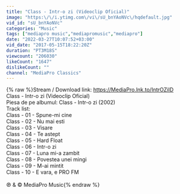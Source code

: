 ```yaml
---
title: "Class - Intr-o zi (Videoclip Oficial)"
image: "https:\/\/i.ytimg.com\/vi\/sU_bnYAoNVc\/hqdefault.jpg"
vid_id: "sU_bnYAoNVc"
categories: "Music"
tags: ["mediapro music","mediapromusic","mediapro"]
date: "2022-03-27T10:07:52+03:00"
vid_date: "2017-05-15T18:22:20Z"
duration: "PT3M18S"
viewcount: "206030"
likeCount: "1647"
dislikeCount: ""
channel: "MediaPro Classics"
---
```

{% raw %}Stream / Download link: <a rel="nofollow" target="blank" href="https://MediaPro.lnk.to/IntrOZiID">https://MediaPro.lnk.to/IntrOZiID</a><br />Class - Intr-o zi (Videoclip Oficial)<br />Piesa de pe albumul: Class - Intr-o zi (2002)<br />Track list:<br />Class - 01 - Spune-mi cine<br />Class - 02 - Nu mai esti<br />Class - 03 - Visare<br />Class - 04 - Te astept<br />Class - 05 - Hard Float<br />Class - 06 - Intr-o zi<br />Class - 07 - Luna mi-a zambit<br />Class - 08 - Povestea unei mingi<br />Class - 09 - M-ai mintit<br />Class - 10 - E vara, e PRO FM<br /><br />℗ &amp; © MediaPro Music{% endraw %}
